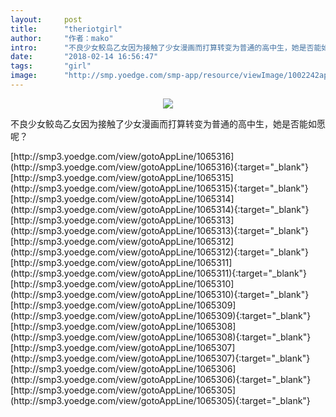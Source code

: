 ```yaml
---
layout:     post
title:      "theriotgirl"
author:     "作者：mako"
intro:      "不良少女鲛岛乙女因为接触了少女漫画而打算转变为普通的高中生，她是否能如愿呢？"
date:       "2018-02-14 16:56:47"
tags:       "girl"
image:      "http://smp.yoedge.com/smp-app/resource/viewImage/1002242appline.png"
---
```

<div style="text-align: center">
<p><img src="http://smp.yoedge.com/smp-app/resource/viewImage/1002242appline.png"/></p>
</div>
<p class="post-meta">
<span>不良少女鲛岛乙女因为接触了少女漫画而打算转变为普通的高中生，她是否能如愿呢？</span>
</p>
[http://smp3.yoedge.com/view/gotoAppLine/1065316](http://smp3.yoedge.com/view/gotoAppLine/1065316){:target="_blank"}
[http://smp3.yoedge.com/view/gotoAppLine/1065315](http://smp3.yoedge.com/view/gotoAppLine/1065315){:target="_blank"}
[http://smp3.yoedge.com/view/gotoAppLine/1065314](http://smp3.yoedge.com/view/gotoAppLine/1065314){:target="_blank"}
[http://smp3.yoedge.com/view/gotoAppLine/1065313](http://smp3.yoedge.com/view/gotoAppLine/1065313){:target="_blank"}
[http://smp3.yoedge.com/view/gotoAppLine/1065312](http://smp3.yoedge.com/view/gotoAppLine/1065312){:target="_blank"}
[http://smp3.yoedge.com/view/gotoAppLine/1065311](http://smp3.yoedge.com/view/gotoAppLine/1065311){:target="_blank"}
[http://smp3.yoedge.com/view/gotoAppLine/1065310](http://smp3.yoedge.com/view/gotoAppLine/1065310){:target="_blank"}
[http://smp3.yoedge.com/view/gotoAppLine/1065309](http://smp3.yoedge.com/view/gotoAppLine/1065309){:target="_blank"}
[http://smp3.yoedge.com/view/gotoAppLine/1065308](http://smp3.yoedge.com/view/gotoAppLine/1065308){:target="_blank"}
[http://smp3.yoedge.com/view/gotoAppLine/1065307](http://smp3.yoedge.com/view/gotoAppLine/1065307){:target="_blank"}
[http://smp3.yoedge.com/view/gotoAppLine/1065306](http://smp3.yoedge.com/view/gotoAppLine/1065306){:target="_blank"}
[http://smp3.yoedge.com/view/gotoAppLine/1065305](http://smp3.yoedge.com/view/gotoAppLine/1065305){:target="_blank"}


